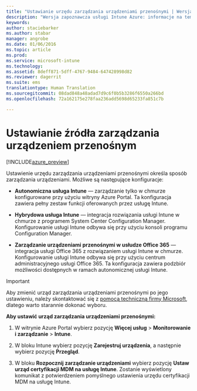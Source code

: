 ```yaml
---
title: "Ustawianie urzędu zarządzania urządzeniami przenośnymi | Wersja zapoznawcza usługi Intune Azure | Microsoft Docs"
description: "Wersja zapoznawcza usługi Intune Azure: informacje na temat ustawiania urzędu zarządzania urządzeniami przenośnymi w usłudze Intune. "
keywords: 
author: staciebarker
ms.author: stabar
manager: angrobe
ms.date: 01/06/2016
ms.topic: article
ms.prod: 
ms.service: microsoft-intune
ms.technology: 
ms.assetid: 8deff871-5dff-4767-9484-647428998d82
ms.reviewer: dagerrit
ms.suite: ems
translationtype: Human Translation
ms.sourcegitcommit: 08dad848a48adad7d9c6f0b5b3286f6550a266bd
ms.openlocfilehash: 72a162175e278faa236add5698d65233fa851c7b

---
```


# <a name="set-the-mobile-device-management-authority"></a>Ustawianie źródła zarządzania urządzeniem przenośnym 

[!INCLUDE[azure_preview](../includes/azure_preview.md)]

Ustawienie urzędu zarządzania urządzeniami przenośnymi określa sposób zarządzania urządzeniami. Możliwe są następujące konfiguracje:

- **Autonomiczna usługa Intune** — zarządzanie tylko w chmurze konfigurowane przy użyciu witryny Azure Portal. Ta konfiguracja zawiera pełny zestaw funkcji oferowanych przez usługę Intune.

- **Hybrydowa usługa Intune** — integracja rozwiązania usługi Intune w chmurze z programem System Center Configuration Manager. Konfigurowanie usługi Intune odbywa się przy użyciu konsoli programu Configuration Manager.

- **Zarządzanie urządzeniami przenośnymi w usłudze Office 365** — integracja usługi Office 365 z rozwiązaniem usługi Intune w chmurze. Konfigurowanie usługi Intune odbywa się przy użyciu centrum administracyjnego usługi Office 365. Ta konfiguracja zawiera podzbiór możliwości dostępnych w ramach autonomicznej usługi Intune.

>[!IMPORTANT]
>Aby zmienić urząd zarządzania urządzeniami przenośnymi po jego ustawieniu, należy skontaktować się z [pomocą techniczną firmy Microsoft](https://docs.microsoft.com/intune/troubleshoot/how-to-get-support-for-microsoft-intune), dlatego warto starannie dokonać wyboru.

**Aby ustawić urząd zarządzania urządzeniami przenośnymi:**

1. W witrynie Azure Portal wybierz pozycję **Więcej usług** > **Monitorowanie i zarządzanie** > **Intune**.

2. W bloku Intune wybierz pozycję **Zarejestruj urządzenia**, a następnie wybierz pozycję **Przegląd**.

3. W bloku **Rozpocznij zarządzanie urządzeniami** wybierz pozycję **Ustaw urząd certyfikacji MDM na usługę Intune**. Zostanie wyświetlony komunikat z potwierdzeniem pomyślnego ustawienia urzędu certyfikacji MDM na usługę Intune.



<!--HONumber=Feb17_HO3-->


